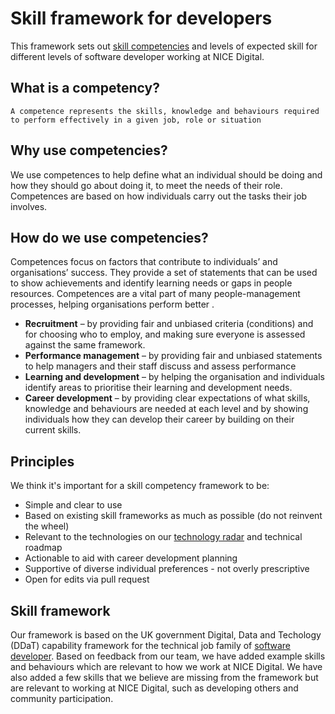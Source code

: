 # Skill framework for developers

This framework sets out [skill competencies](https://niceuk-my.sharepoint.com/:x:/g/personal/james_kirk_nice_org_uk/ETtFM-cqCH9Krsm_aGe8NQkBg6-ktYLiB46AYregM0owbA?e=NspW9F) and levels of expected skill for different levels of software developer working at NICE Digital. 

## What is a competency?

```A competence represents the skills, knowledge and behaviours required to perform effectively in a given job, role or situation```

## Why use competencies?

We use competences to help define what an individual should be doing and how they should go about doing it, to meet the needs of their role. Competences are based on how individuals carry out the tasks their job involves.

## How do we use competencies?

Competences focus on factors that contribute to individuals’ and organisations’ success. They provide a set of statements that can be used to show achievements and identify learning needs or gaps in people resources. Competences are a vital part of many people-management processes, helping organisations perform better .

* **Recruitment** – by providing fair and unbiased criteria (conditions) and for choosing who to employ, and making sure everyone is assessed against the same framework.
* **Performance management** – by providing fair and unbiased statements to help managers and their staff discuss and assess performance
* **Learning and development** – by helping the organisation and individuals identify areas to prioritise their learning and development needs.
* **Career development** – by providing clear expectations of what skills, knowledge and behaviours are needed at each level and by showing individuals how they can develop their career by building on their current skills.


## Principles

We think it's important for a skill competency framework to be:

* Simple and clear to use
* Based on existing skill frameworks as much as possible (do not reinvent the wheel)
* Relevant to the technologies on our [technology radar](https://nice-digital.github.io/technology-radar) and technical roadmap
* Actionable to aid with career development planning
* Supportive of diverse individual preferences - not overly prescriptive
* Open for edits via pull request

## Skill framework 

Our framework is based on the UK government Digital, Data and Techology (DDaT) capability framework for the technical job family of [software developer](https://www.gov.uk/guidance/software-developer).  Based on feedback from our team, we have added example skills and behaviours which are relevant to how we work at NICE Digital.  We have also added a few skills that we believe are missing from the framework but are relevant to working at NICE Digital, such as developing others and community participation.

